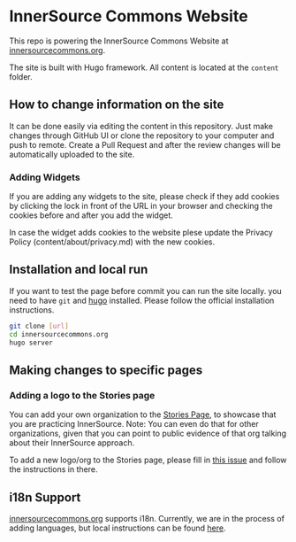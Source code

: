 # InnerSource Commons Website

This repo is powering the InnerSource Commons Website at [innersourcecommons.org][].

The site is built with Hugo framework. All content is located at the `content` folder.

## How to change information on the site

It can be done easily via editing the content in this repository.
Just make changes through GitHub UI or clone the repository to your computer and push to remote.
Create a Pull Request and after the review changes will be automatically uploaded to the site.

### Adding Widgets

If you are adding any widgets to the site, please check if they add cookies by clicking the lock in front of the URL in your browser and checking the cookies before and after you add the widget.

In case the widget adds cookies to the website plese update the Privacy Policy (content/about/privacy.md) with the new cookies.

## Installation and local run

If you want to test the page before commit you can run the site locally.
you need to have `git` and [hugo][] installed. Please follow the official installation instructions.

```sh
git clone [url]
cd innersourcecommons.org
hugo server
```

## Making changes to specific pages

### Adding a logo to the Stories page

You can add your own organization to the [Stories Page][stories], to showcase that you are practicing InnerSource.
Note: You can even do that for other organizations, given that you can point to public evidence of that org talking about their InnerSource approach.

To add a new logo/org to the Stories page, please fill in [this issue][issue-template] and follow the instructions in there.

## i18n Support

[innersourcecommons.org][] supports i18n. Currently, we are in the process of adding languages, but local instructions can be found [here](i18n.md).

[innersourcecommons.org]: https://innersourcecommons.org
[hugo]: https://gohugo.io/getting-started/installing/
[stories]: https://innersourcecommons.org/stories/
[issue-template]: https://github.com/InnerSourceCommons/InnerSourceMarketing/issues/new?template=add-a-new-org-logo-to-the-website.md
